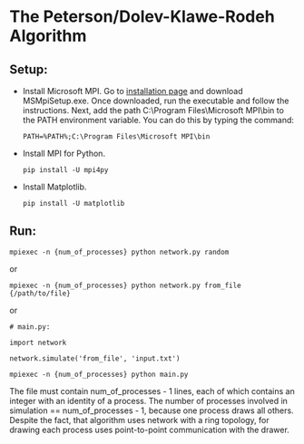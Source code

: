 ﻿# The Peterson/Dolev-Klawe-Rodeh Algorithm 

## Setup:

* Install Microsoft MPI. Go to [installation page](https://www.microsoft.com/en-us/download/details.aspx?id=54607) and download MSMpiSetup.exe. Once downloaded, run the executable and follow the instructions.
  Next, add the path C:\Program Files\Microsoft MPI\bin to the PATH environment variable. You can do this by typing the command:
  ```
  PATH=%PATH%;C:\Program Files\Microsoft MPI\bin
  ```

* Install MPI for Python.
  ```
  pip install -U mpi4py
  ```

* Install Matplotlib.
  ```
  pip install -U matplotlib
  ```
## Run:
  ```
  mpiexec -n {num_of_processes} python network.py random
  ```
  or
  ```
  mpiexec -n {num_of_processes} python network.py from_file {/path/to/file}
  ```
  or
  ```
  # main.py:

  import network

  network.simulate('from_file', 'input.txt')
  ```
  ```
  mpiexec -n {num_of_processes} python main.py
  ```

  The file must contain num_of_processes - 1 lines, each of which contains an integer with an identity of a process. The number of processes involved in simulation == num_of_processes - 1, because one process draws all others.
  Despite the fact, that algorithm uses network with a ring topology, for drawing each process uses point-to-point communication with the drawer.